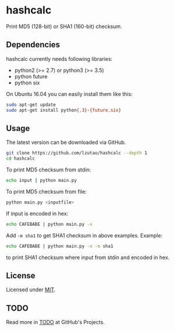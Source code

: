 # hashcalc

Print MD5 (128-bit) or SHA1 (160-bit) checksum.

## Dependencies
hashcalc currently needs following libraries:
- python2 (>= 2.7) or python3 (>= 3.5)
- python future
- python six

On Ubuntu 16.04 you can easily install them like this:
```bash
sudo apt-get update
sudo apt-get install python{,3}-{future,six}
```

## Usage

The latest version can be downloaded via GitHub.
```bash
git clone https://github.com/lzutao/hashcalc --depth 1
cd hashcalc
```

To print MD5 checksum from stdin:
```bash
echo input | python main.py
```

To print MD5 checksum from file:
```bash
python main.py <inputfile>
```

If input is encoded in hex:
```bash
echo CAFEBABE | python main.py -x
```

Add `-m sha1` to get SHA1 checksum in above examples. Example:
```bash
echo CAFEBABE | python main.py -x -m sha1
```
to print SHA1 checksum where input from stdin and encoded in hex.

## License
Licensed under [MIT](COPYING).

## TODO

Read more in [TODO](https://github.com/lzutao/hashcalc/projects) at GitHub's Projects.

[how-to-clone]: https://help.github.com/articles/cloning-a-repository/
[release]: https://github.com/lzutao/hashcalc/releases
